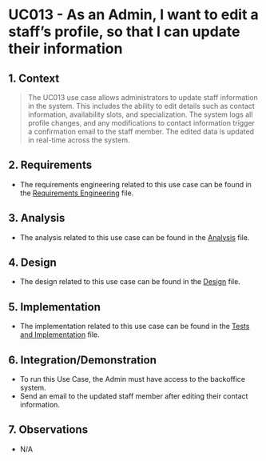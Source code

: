 # UC013 - As an Admin, I want to edit a staff’s profile, so that I can update their information

## 1. Context

> The UC013 use case allows administrators to update staff information in the system. This includes the ability to edit details such as contact information, availability slots, and specialization. The system logs all profile changes, and any modifications to contact information trigger a confirmation email to the staff member. The edited data is updated in real-time across the system.

## 2. Requirements

* The requirements engineering related to this use case can be found in the [Requirements Engineering](01.requirements-engineering/README.md) file.

## 3. Analysis

* The analysis related to this use case can be found in the [Analysis](02.analysis/README.md) file.

## 4. Design

* The design related to this use case can be found in the [Design](03.design/README.md) file.

## 5. Implementation

* The implementation related to this use case can be found in the [Tests and Implementation](04.test-and-implementation/README.md) file.

## 6. Integration/Demonstration

* To run this Use Case, the Admin must have access to the backoffice system.
* Send an email to the updated staff member after editing their contact information.

## 7. Observations

* N/A

